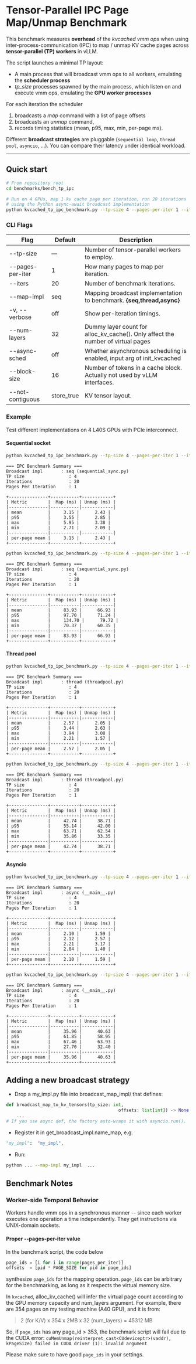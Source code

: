 # Tensor-Parallel IPC Page Map/Unmap Benchmark

This benchmark measures **overhead** of the *kvcached vmm ops* when using inter-process-communication (IPC) to map / unmap KV cache pages across **tensor-parallel (TP) workers** in vLLM.

The script launches a minimal TP layout:
* A main process that will broadcast vmm ops to all workers, emulating the **scheduler process**
* *tp_size* processes spawned by the main process, which listen on and execute vmm ops, emulating the **GPU worker processes**

For each iteration the scheduler

1. broadcasts a *map* command with a list of page offsets
2. broadcasts an *unmap* command,
3. records timing statistics (mean, p95, max, min, per-page ms).

Different **broadcast strategies** are pluggable (`sequential loop`, `thread pool`, `asyncio`, ...). You can compare their latency under identical workload.

---

## Quick start

```bash
# From repository root
cd benchmarks/bench_tp_ipc

# Run on 4 GPUs, map 1 kv cache page per iteration, run 20 iterations
# using the Python async-await broadcast implementation
python kvcached_tp_ipc_benchmark.py --tp-size 4 --pages-per-iter 1 --iters 20 --map-impl async
```

### CLI Flags

| Flag                |  Default  | Description                                                        |
|---------------------|-----------|--------------------------------------------------------------------|
| --tp-size           | —         | Number of tensor-parallel workers to employ.                   |
| --pages-per-iter    | 1         | How many pages to map per iteration.                |
| --iters             | 20        | Number of benchmark iterations.                                    |
| --map-impl          | seq       | Mapping broadcast implementation to benchmark. **{seq,thread,async}**            |
| -v, --verbose       | off       | Show per-iteration timings.             |
| --num-layers        | 32        | Dummy layer count for alloc_kv_cache(). Only affect the number of virtual pages    |
| --async-sched       | off       | Whether asynchronous scheduling is enabled, input arg of init_kvcached
| --block-size        | 16        | Number of tokens in a cache block. Actually not used by vLLM interfaces.    |
| --not-contiguous        | store_true        | KV tensor layout.    |

### Example
Test different implementations on 4 L40S GPUs with PCIe interconnect.
#### Sequential socket

```bash
python kvcached_tp_ipc_benchmark.py --tp-size 4 --pages-per-iter 1 --iters 20 --map-impl seq
```

```
=== IPC Benchmark Summary ===
Broadcast impl       : seq (sequential_sync.py)
TP size                 : 4
Iterations              : 20
Pages Per Iteration     : 1

+---------------+-----------+------------+
| Metric        |  Map (ms) | Unmap (ms) |
|---------------|-----------|------------|
| mean          |     3.15 |      2.43 |
| p95           |     3.55 |      2.85 |
| max           |     5.95 |      3.38 |
| min           |     2.71 |      2.09 |
|---------------|-----------|------------|
| per-page mean |     3.15 |      2.43 |
+---------------+-----------+------------+

```

```bash
python kvcached_tp_ipc_benchmark.py --tp-size 4 --pages-per-iter 1 --iters 20 --map-impl seq --not-contiguous
```

```
=== IPC Benchmark Summary ===
Broadcast impl       : seq (sequential_sync.py)
TP size                 : 4
Iterations              : 20
Pages Per Iteration     : 1

+---------------+-----------+------------+
| Metric        |  Map (ms) | Unmap (ms) |
|---------------|-----------|------------|
| mean          |     83.93 |      66.93 |
| p95           |     97.70 |      71.24 |
| max           |     134.70 |      79.72 |
| min           |     70.37 |      60.35 |
|---------------|-----------|------------|
| per-page mean |     83.93 |      66.93 |
+---------------+-----------+------------+

```

#### Thread pool

```bash
python kvcached_tp_ipc_benchmark.py --tp-size 4 --pages-per-iter 1 --iters 20 --map-impl thread
```

```
=== IPC Benchmark Summary ===
Broadcast impl       : thread (threadpool.py)
TP size                 : 4
Iterations              : 20
Pages Per Iteration     : 1

+---------------+-----------+------------+
| Metric        |  Map (ms) | Unmap (ms) |
|---------------|-----------|------------|
| mean          |     2.57 |      2.05 |
| p95           |     3.44 |      2.63 |
| max           |     3.94 |      3.08 |
| min           |     2.21 |      1.57 |
|---------------|-----------|------------|
| per-page mean |     2.57 |      2.05 |
+---------------+-----------+------------+

```

```bash
python kvcached_tp_ipc_benchmark.py --tp-size 4 --pages-per-iter 1 --iters 20 --map-impl thread --not-contiguous
```

```
=== IPC Benchmark Summary ===
Broadcast impl       : thread (threadpool.py)
TP size                 : 4
Iterations              : 20
Pages Per Iteration     : 1

+---------------+-----------+------------+
| Metric        |  Map (ms) | Unmap (ms) |
|---------------|-----------|------------|
| mean          |     42.74 |      38.71 |
| p95           |     55.14 |      42.00 |
| max           |     63.71 |      62.54 |
| min           |     35.86 |      33.35 |
|---------------|-----------|------------|
| per-page mean |     42.74 |      38.71 |
+---------------+-----------+------------+

```

#### Asyncio

```bash
python kvcached_tp_ipc_benchmark.py --tp-size 4 --pages-per-iter 1 --iters 20 --map-impl async
```

```
=== IPC Benchmark Summary ===
Broadcast impl       : async (__main__.py)
TP size                 : 4
Iterations              : 20
Pages Per Iteration     : 1

+---------------+-----------+------------+
| Metric        |  Map (ms) | Unmap (ms) |
|---------------|-----------|------------|
| mean          |     2.10 |      1.59 |
| p95           |     2.12 |      2.57 |
| max           |     2.21 |      3.17 |
| min           |     2.04 |      1.40 |
|---------------|-----------|------------|
| per-page mean |     2.10 |      1.59 |
+---------------+-----------+------------+

```

```bash
python kvcached_tp_ipc_benchmark.py --tp-size 4 --pages-per-iter 1 --iters 20 --map-impl async --not-contiguous
```

```
=== IPC Benchmark Summary ===
Broadcast impl       : async (__main__.py)
TP size                 : 4
Iterations              : 20
Pages Per Iteration     : 1

+---------------+-----------+------------+
| Metric        |  Map (ms) | Unmap (ms) |
|---------------|-----------|------------|
| mean          |     35.96 |      40.63 |
| p95           |     61.85 |      58.95 |
| max           |     67.46 |      63.93 |
| min           |     27.70 |      32.40 |
|---------------|-----------|------------|
| per-page mean |     35.96 |      40.63 |
+---------------+-----------+------------+

```

## Adding a new broadcast strategy
* Drop a my_impl.py file into broadcast_map_impl/ that defines:

```python
def broadcast_map_to_kv_tensors(tp_size: int,
                                           offsets: list[int]) -> None:
    ...
# If you use async def, the factory auto-wraps it with asyncio.run().
```

* Register it in get_broadcast_impl.name_map, e.g.

```python
"my_impl":  "my_impl",
```

* Run:

```bash
python ... --map-impl my_impl  ...
```

## Benchmark Notes

### Worker-side Temporal Behavior
Workers handle vmm ops in a synchronous manner -- since each worker executes one operation a time independently. They get instructions via UNIX-domain sockets.

#### Proper --pages-per-iter value
In the benchmark script, the code below

```python
page_ids = [i for i in range(pages_per_iter)]
offsets  = [pid * PAGE_SIZE for pid in page_ids]
```

synthesize `page_ids` for the mapping operation.
`page_ids` can be arbitrary for the benchmarking, as long as it respects the virtual memory size.

In `kvcached`, alloc_kv_cache() will infer the virtual page count according to the GPU memory capacity and num_layers argument. For example, there are 354 pages on my testing machine (A40 GPU), and it is from:
> 2 (for K/V) x 354 x 2MB x 32 (num_layers) = 45312 MB

So, if `page_ids` has any page_id > 353, the benchmark script will fail due to the CUDA error:
`cuMemUnmap(reinterpret_cast<CUdeviceptr>(vaddr), kPageSize) failed in CUDA driver (1): invalid argument`

Please make sure to have good `page_ids` in your settings.

